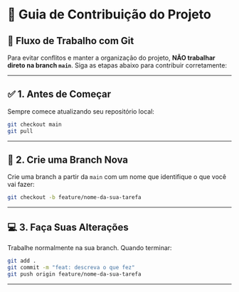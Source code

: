 


# 📘 Guia de Contribuição do Projeto

## 🚀 Fluxo de Trabalho com Git

Para evitar conflitos e manter a organização do projeto, **NÃO trabalhar direto na branch `main`**. Siga as etapas abaixo para contribuir corretamente:

---

## ✅ 1. Antes de Começar

Sempre comece atualizando seu repositório local:

```bash
git checkout main
git pull
````

---

## 🌱 2. Crie uma Branch Nova

Crie uma branch a partir da `main` com um nome que identifique o que você vai fazer:

```bash
git checkout -b feature/nome-da-sua-tarefa
```

---

## 💻 3. Faça Suas Alterações

Trabalhe normalmente na sua branch. Quando terminar:

```bash
git add .
git commit -m "feat: descreva o que fez"
git push origin feature/nome-da-sua-tarefa
```


---


